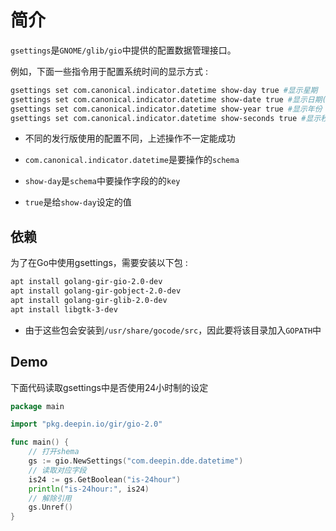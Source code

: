# 简介
`gsettings`是`GNOME/glib/gio`中提供的配置数据管理接口。

例如，下面一些指令用于配置系统时间的显示方式 :  
```bash
gsettings set com.canonical.indicator.datetime show-day true #显示星期
gsettings set com.canonical.indicator.datetime show-date true #显示日期(不带年份)
gsettings set com.canonical.indicator.datetime show-year true #显示年份
gsettings set com.canonical.indicator.datetime show-seconds true #显示秒数
```
* 不同的发行版使用的配置不同，上述操作不一定能成功

* `com.canonical.indicator.datetime`是要操作的`schema`
* `show-day`是`schema`中要操作字段的的`key`
* `true`是给`show-day`设定的值

## 依赖
为了在Go中使用gsettings，需要安装以下包 :  
```bash
apt install golang-gir-gio-2.0-dev
apt install golang-gir-gobject-2.0-dev
apt install golang-gir-glib-2.0-dev
apt install libgtk-3-dev
```
* 由于这些包会安装到`/usr/share/gocode/src`，因此要将该目录加入`GOPATH`中

## Demo
下面代码读取gsettings中是否使用24小时制的设定
```Go
package main

import "pkg.deepin.io/gir/gio-2.0"

func main() {
	// 打开shema
	gs := gio.NewSettings("com.deepin.dde.datetime")
	// 读取对应字段
	is24 := gs.GetBoolean("is-24hour")
	println("is-24hour:", is24)
	// 解除引用
    gs.Unref()
}
```